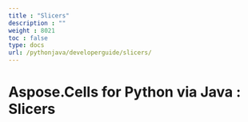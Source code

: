 ```yaml
---
title : "Slicers" 
description : "" 
weight : 8021 
toc : false
type: docs
url: /pythonjava/developerguide/slicers/
---
```


# Aspose.Cells for Python via Java : Slicers


